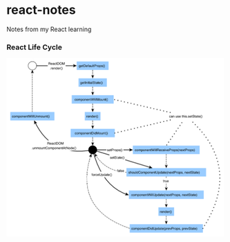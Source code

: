 # react-notes
Notes from my React learning

### React Life Cycle
![React Life Cycle](./react%20lifecycle.png)

